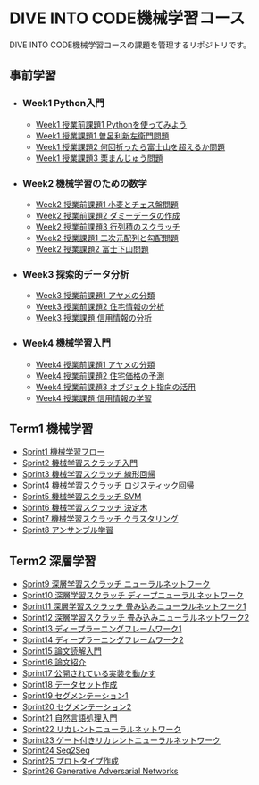 # DIVE INTO CODE機械学習コース
DIVE INTO CODE機械学習コースの課題を管理するリポジトリです。

## 事前学習
- ### Week1 Python入門
  - [Week1 授業前課題1 Pythonを使ってみよう](https://github.com/ttysgym/diveintocode-ml/blob/master/wk1/wk1_work.ipynb)
  - [Week1 授業課題1 曽呂利新左衛門問題](https://github.com/ttysgym/diveintocode-ml/blob/master/wk1/wk1_class_work1.ipynb)
  - [Week1 授業課題2 何回折ったら富士山を超えるか問題](https://github.com/ttysgym/diveintocode-ml/blob/master/wk1/wk1_class_work2.ipynb)
  - [Week1 授業課題3 栗まんじゅう問題](https://github.com/ttysgym/diveintocode-ml/blob/master/wk1/wk1_class_work3.ipynb)
- ### Week2 機械学習のための数学
  - [Week2 授業前課題1 小麦とチェス盤問題](https://github.com/ttysgym/diveintocode-ml/blob/master/wk2/wk2_work1.ipynb)
  - [Week2 授業前課題2 ダミーデータの作成](https://github.com/ttysgym/diveintocode-ml/blob/master/wk2/wk2_work2.ipynb)
  - [Week2 授業前課題3 行列積のスクラッチ](https://github.com/ttysgym/diveintocode-ml/blob/master/wk2/wk2_work3.ipynb)
  - [Week2 授業課題1 二次元配列と勾配問題](https://github.com/ttysgym/diveintocode-ml/blob/master/wk2/wk2_class_work1.ipynb)
  - [Week2 授業課題2 富士下山問題](https://github.com/ttysgym/diveintocode-ml/blob/master/wk2/wk2_class_work2.ipynb)
- ### Week3 探索的データ分析
  - [Week3 授業前課題1 アヤメの分類](https://github.com/ttysgym/diveintocode-ml/blob/master/wk3/wk3_work1.ipynb)
  - [Week3 授業前課題2 住宅情報の分析](https://github.com/ttysgym/diveintocode-ml/blob/master/wk3/wk3_work2.ipynb)
  - [Week3 授業課題 信用情報の分析](https://github.com/ttysgym/diveintocode-ml/blob/master/wk3/wk3_class_work1.ipynb)
- ### Week4 機械学習入門
  - [Week4 授業前課題1 アヤメの分類](https://github.com/ttysgym/diveintocode-ml/blob/master/wk4/wk4_work1.ipynb)
  - [Week4 授業前課題2 住宅価格の予測](https://github.com/ttysgym/diveintocode-ml/blob/master/wk4/wk4_work2.ipynb)
  - [Week4 授業前課題3 オブジェクト指向の活用](https://github.com/ttysgym/diveintocode-ml/blob/master/wk4/wk4_work3.ipynb)
  - [Week4 授業課題 信用情報の学習](https://github.com/ttysgym/diveintocode-ml/blob/master/wk4/wk4_class_work.ipynb)

## Term1 機械学習

- [Sprint1 機械学習フロー]()
- [Sprint2 機械学習スクラッチ入門](https://github.com/ttysgym/diveintocode-ml/blob/master/Sprint2/Sprint2_scratch.ipynb)
- [Sprint3 機械学習スクラッチ 線形回帰](https://github.com/ttysgym/diveintocode-ml/blob/master/Sprint3/Sprint3_Scratch_Linear_Regression.ipynb)
- [Sprint4 機械学習スクラッチ ロジスティック回帰](https://github.com/ttysgym/diveintocode-ml/blob/master/Sprint4/S4_scratch_logistic_regression.ipynb)
- [Sprint5 機械学習スクラッチ SVM](https://github.com/ttysgym/diveintocode-ml/blob/master/Sprint5/S5_scratch_SVM.ipynb)
- [Sprint6 機械学習スクラッチ 決定木](https://github.com/ttysgym/diveintocode-ml/blob/master/Sprint6/S6_scratch_decesion_tree.ipynb)
- [Sprint7 機械学習スクラッチ クラスタリング]()
- [Sprint8 アンサンブル学習]()

## Term2 深層学習
- [Sprint9 深層学習スクラッチ ニューラルネットワーク](https://github.com/ttysgym/diveintocode-ml/blob/master/Sprint9/Sprint9_Deep_Learning_Newral_Network.ipynb)
- [Sprint10 深層学習スクラッチ ディープニューラルネットワーク](https://github.com/ttysgym/diveintocode-ml/blob/master/Sprint10/Sprint10_DNN.ipynb)
- [Sprint11 深層学習スクラッチ 畳み込みニューラルネットワーク1](https://github.com/ttysgym/diveintocode-ml/blob/master/Sprint11/S11_CNN1d_fullscratch_guide.ipynb)
- [Sprint12 深層学習スクラッチ 畳み込みニューラルネットワーク2](https://github.com/ttysgym/diveintocode-ml/blob/master/Sprint12/S12_CNN2d_fullscratch.ipynb)
- [Sprint13 ディープラーニングフレームワーク1](https://github.com/ttysgym/diveintocode-ml/blob/master/Sprint13/S13_DL_frame_work.ipynb)
- [Sprint14 ディープラーニングフレームワーク2](https://github.com/ttysgym/diveintocode-ml/blob/master/Sprint14/S14_DL_frame_work2_Keras.ipynb)
- [Sprint15 論文読解入門](https://github.com/ttysgym/diveintocode-ml/blob/master/Sprint15/S15_paper_reading.ipynb)
- [Sprint16 論文紹介]()
- [Sprint17 公開されている実装を動かす]()
- [Sprint18 データセット作成]()
- [Sprint19 セグメンテーション1](https://github.com/ttysgym/diveintocode-ml/blob/master/Sprint19/S19_Semantic_Segmentation.ipynb)
- [Sprint20 セグメンテーション2](https://github.com/ttysgym/diveintocode-ml/blob/master/Sprint20/S20_Segmentation2.ipynb)
- [Sprint21 自然言語処理入門](https://github.com/ttysgym/diveintocode-ml/blob/master/Sprint21/S21_Nature_Language_Processing.ipynb)
- [Sprint22 リカレントニューラルネットワーク](https://github.com/ttysgym/diveintocode-ml/blob/master/Sprint22/S22_RNNs.ipynb)
- [Sprint23 ゲート付きリカレントニューラルネットワーク](https://github.com/ttysgym/diveintocode-ml/blob/master/Sprint23/S23_Gate_RNN.ipynb)
- [Sprint24 Seq2Seq]()
- [Sprint25 プロトタイプ作成]()
- [Sprint26 Generative Adversarial Networks]()



